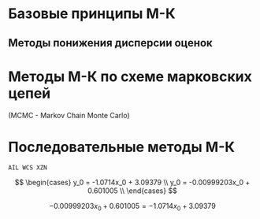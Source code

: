# Базовые принципы М-К
## Методы понижения дисперсии оценок
# Методы М-К по схеме марковских цепей
(MCMC - Markov Chain Monte Carlo)
# Последовательные методы М-К

`AIL WCS XZN`

$$
\begin{cases}
y_0 = -1.0714x_0 + 3.09379 \\
y_0 = -0.00999203x_0 + 0.601005 \\
\end{cases}
$$

$$
-0.00999203x_0 + 0.601005 = -1.0714x_0 + 3.09379
$$